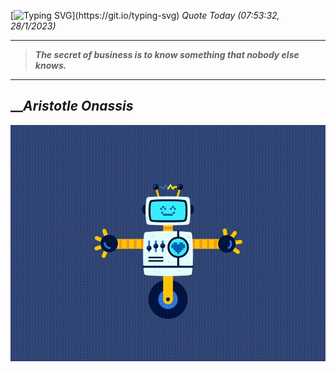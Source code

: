 [![Typing SVG](https://readme-typing-svg.herokuapp.com?font=Press+Start+2P&color=C2F784&size=35&width=900&height=100&lines=Hello+World%2C+I'm+Hung+!)](https://git.io/typing-svg) 
_Quote Today (07:53:32, 28/1/2023)_
___
>**_The secret of business is to know something that nobody else knows._**
___

## __**_Aristotle Onassis_**

![RobotDance](src/assets/images/robot-dancing-dribble.gif?style=center)
